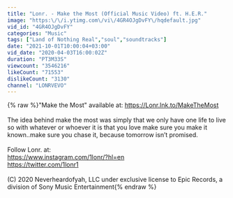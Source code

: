 ```yaml
---
title: "Lonr. - Make the Most (Official Music Video) ft. H.E.R."
image: "https:\/\/i.ytimg.com\/vi\/4GR4OJgDvFY\/hqdefault.jpg"
vid_id: "4GR4OJgDvFY"
categories: "Music"
tags: ["Land of Nothing Real","soul","soundtracks"]
date: "2021-10-01T10:00:04+03:00"
vid_date: "2020-04-03T16:00:02Z"
duration: "PT3M33S"
viewcount: "3546216"
likeCount: "71553"
dislikeCount: "3130"
channel: "LONRVEVO"
---
```

{% raw %}&quot;Make the Most&quot; available at: <a rel="nofollow" target="blank" href="https://Lonr.lnk.to/MakeTheMost">https://Lonr.lnk.to/MakeTheMost</a><br /><br />The idea behind make the most was simply that we only have one life to live so with whatever or whoever it is that you love make sure you make it known..make sure you chase it, because tomorrow isn’t promised.<br /><br />Follow Lonr. at:<br /><a rel="nofollow" target="blank" href="https://www.instagram.com/1lonr/?hl=en">https://www.instagram.com/1lonr/?hl=en</a><br /><a rel="nofollow" target="blank" href="https://twitter.com/1lonr1">https://twitter.com/1lonr1</a><br /><br />(C) 2020 Neverheardofyah, LLC under exclusive license to Epic Records, a division of Sony Music Entertainment{% endraw %}
